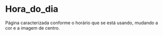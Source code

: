 # Hora_do_dia
Página caracterizada conforme o horário que se está usando, mudando a cor e a imagem de centro.
